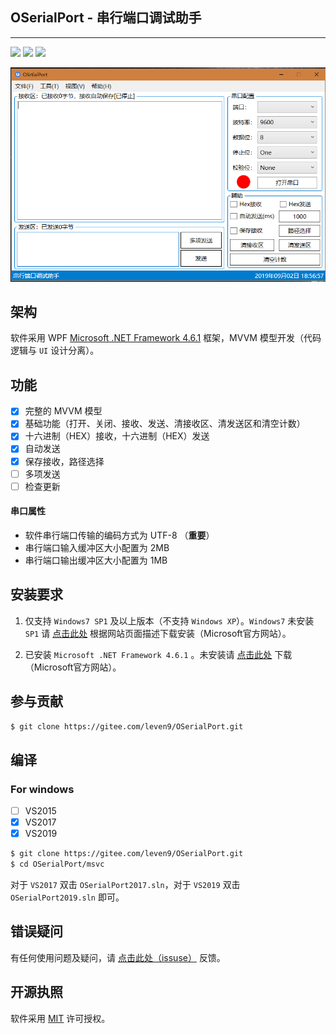 ## OSerialPort - 串行端口调试助手

------

<p align="left">
    <a href="#编译" alt="build"><img src="https://img.shields.io/badge/build-passing-green" /></a>
    <a href="#For windows" alt="platform"><img src="https://img.shields.io/badge/platform-windows-green"/></a>
    <a href="#开源执照" alt="lincense"><img src="https://img.shields.io/badge/lincense-MIT-green" /></a>
</p>

![OSerialPort](Docs/source/_images/OserialPort.PNG)

## 架构

软件采用 WPF [Microsoft .NET Framework 4.6.1](https://www.microsoft.com/zh-CN/download/details.aspx?id=49982) 框架，MVVM 模型开发（代码逻辑与 `UI` 设计分离）。

## 功能

- [x] 完整的 MVVM 模型
- [x] 基础功能（打开、关闭、接收、发送、清接收区、清发送区和清空计数）
- [x] 十六进制（HEX）接收，十六进制（HEX）发送
- [x] 自动发送
- [x] 保存接收，路径选择
- [ ] 多项发送
- [ ] 检查更新

####  串口属性

* 软件串行端口传输的编码方式为 UTF-8 （**重要**）
* 串行端口输入缓冲区大小配置为 2MB
* 串行端口输出缓冲区大小配置为 1MB

## 安装要求

1. 仅支持 `Windows7 SP1` 及以上版本（不支持 `Windows XP`）。`Windows7` 未安装 `SP1` 请  [点击此处](https://support.microsoft.com/zh-cn/help/15090/windows-7-install-service-pack-1-sp1) 根据网站页面描述下载安装（Microsoft官方网站）。

2. 已安装 `Microsoft .NET Framework 4.6.1` 。未安装请  [点击此处](https://www.microsoft.com/zh-CN/download/details.aspx?id=49982) 下载（Microsoft官方网站）。

## 参与贡献

```bash
$ git clone https://gitee.com/leven9/OSerialPort.git
```

## 编译

### For windows

- [ ] VS2015
- [x] VS2017
- [x] VS2019

```bash
$ git clone https://gitee.com/leven9/OSerialPort.git
$ cd OSerialPort/msvc
```
对于 `VS2017` 双击 `OSerialPort2017.sln`，对于 `VS2019` 双击 `OSerialPort2019.sln` 即可。

## 错误疑问

有任何使用问题及疑问，请 [点击此处（issuse）](https://gitee.com/leven9/OSerialPort/issues) 反馈。

## 开源执照

软件采用 [MIT](https://gitee.com/leven9/OSerialPort/blob/master/LICENSE) 许可授权。